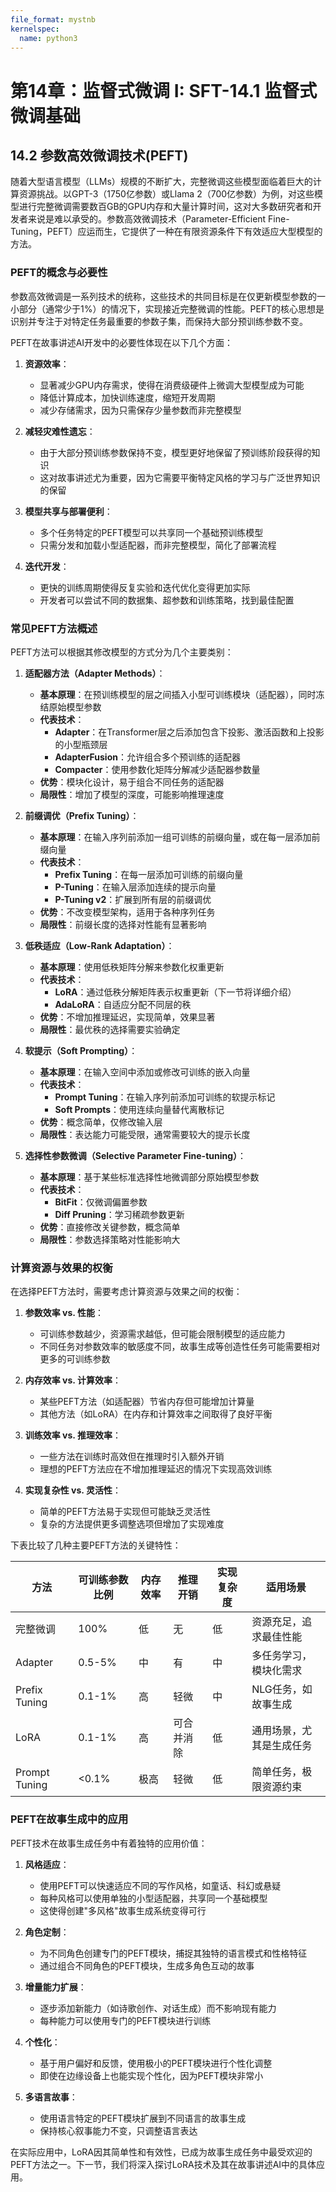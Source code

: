 ```yaml
---
file_format: mystnb
kernelspec:
  name: python3
---
```

# 第14章：监督式微调 I: SFT-14.1 监督式微调基础

## 14.2 参数高效微调技术(PEFT)

随着大型语言模型（LLMs）规模的不断扩大，完整微调这些模型面临着巨大的计算资源挑战。以GPT-3（1750亿参数）或Llama 2（700亿参数）为例，对这些模型进行完整微调需要数百GB的GPU内存和大量计算时间，这对大多数研究者和开发者来说是难以承受的。参数高效微调技术（Parameter-Efficient Fine-Tuning，PEFT）应运而生，它提供了一种在有限资源条件下有效适应大型模型的方法。

### PEFT的概念与必要性

参数高效微调是一系列技术的统称，这些技术的共同目标是在仅更新模型参数的一小部分（通常少于1%）的情况下，实现接近完整微调的性能。PEFT的核心思想是识别并专注于对特定任务最重要的参数子集，而保持大部分预训练参数不变。

PEFT在故事讲述AI开发中的必要性体现在以下几个方面：

1. **资源效率**：
   - 显著减少GPU内存需求，使得在消费级硬件上微调大型模型成为可能
   - 降低计算成本，加快训练速度，缩短开发周期
   - 减少存储需求，因为只需保存少量参数而非完整模型

2. **减轻灾难性遗忘**：
   - 由于大部分预训练参数保持不变，模型更好地保留了预训练阶段获得的知识
   - 这对故事讲述尤为重要，因为它需要平衡特定风格的学习与广泛世界知识的保留

3. **模型共享与部署便利**：
   - 多个任务特定的PEFT模型可以共享同一个基础预训练模型
   - 只需分发和加载小型适配器，而非完整模型，简化了部署流程

4. **迭代开发**：
   - 更快的训练周期使得反复实验和迭代优化变得更加实际
   - 开发者可以尝试不同的数据集、超参数和训练策略，找到最佳配置

### 常见PEFT方法概述

PEFT方法可以根据其修改模型的方式分为几个主要类别：

1. **适配器方法（Adapter Methods）**：
   - **基本原理**：在预训练模型的层之间插入小型可训练模块（适配器），同时冻结原始模型参数
   - **代表技术**：
     - **Adapter**：在Transformer层之后添加包含下投影、激活函数和上投影的小型瓶颈层
     - **AdapterFusion**：允许组合多个预训练的适配器
     - **Compacter**：使用参数化矩阵分解减少适配器参数量
   - **优势**：模块化设计，易于组合不同任务的适配器
   - **局限性**：增加了模型的深度，可能影响推理速度

2. **前缀调优（Prefix Tuning）**：
   - **基本原理**：在输入序列前添加一组可训练的前缀向量，或在每一层添加前缀向量
   - **代表技术**：
     - **Prefix Tuning**：在每一层添加可训练的前缀向量
     - **P-Tuning**：在输入层添加连续的提示向量
     - **P-Tuning v2**：扩展到所有层的前缀调优
   - **优势**：不改变模型架构，适用于各种序列任务
   - **局限性**：前缀长度的选择对性能有显著影响

3. **低秩适应（Low-Rank Adaptation）**：
   - **基本原理**：使用低秩矩阵分解来参数化权重更新
   - **代表技术**：
     - **LoRA**：通过低秩分解矩阵表示权重更新（下一节将详细介绍）
     - **AdaLoRA**：自适应分配不同层的秩
   - **优势**：不增加推理延迟，实现简单，效果显著
   - **局限性**：最优秩的选择需要实验确定

4. **软提示（Soft Prompting）**：
   - **基本原理**：在输入空间中添加或修改可训练的嵌入向量
   - **代表技术**：
     - **Prompt Tuning**：在输入序列前添加可训练的软提示标记
     - **Soft Prompts**：使用连续向量替代离散标记
   - **优势**：概念简单，仅修改输入层
   - **局限性**：表达能力可能受限，通常需要较大的提示长度

5. **选择性参数微调（Selective Parameter Fine-tuning）**：
   - **基本原理**：基于某些标准选择性地微调部分原始模型参数
   - **代表技术**：
     - **BitFit**：仅微调偏置参数
     - **Diff Pruning**：学习稀疏参数更新
   - **优势**：直接修改关键参数，概念简单
   - **局限性**：参数选择策略对性能影响大

### 计算资源与效果的权衡

在选择PEFT方法时，需要考虑计算资源与效果之间的权衡：

1. **参数效率 vs. 性能**：
   - 可训练参数越少，资源需求越低，但可能会限制模型的适应能力
   - 不同任务对参数效率的敏感度不同，故事生成等创造性任务可能需要相对更多的可训练参数

2. **内存效率 vs. 计算效率**：
   - 某些PEFT方法（如适配器）节省内存但可能增加计算量
   - 其他方法（如LoRA）在内存和计算效率之间取得了良好平衡

3. **训练效率 vs. 推理效率**：
   - 一些方法在训练时高效但在推理时引入额外开销
   - 理想的PEFT方法应在不增加推理延迟的情况下实现高效训练

4. **实现复杂性 vs. 灵活性**：
   - 简单的PEFT方法易于实现但可能缺乏灵活性
   - 复杂的方法提供更多调整选项但增加了实现难度

下表比较了几种主要PEFT方法的关键特性：

| 方法 | 可训练参数比例 | 内存效率 | 推理开销 | 实现复杂度 | 适用场景 |
|------|--------------|---------|---------|-----------|---------|
| 完整微调 | 100% | 低 | 无 | 低 | 资源充足，追求最佳性能 |
| Adapter | 0.5-5% | 中 | 有 | 中 | 多任务学习，模块化需求 |
| Prefix Tuning | 0.1-1% | 高 | 轻微 | 中 | NLG任务，如故事生成 |
| LoRA | 0.1-1% | 高 | 可合并消除 | 低 | 通用场景，尤其是生成任务 |
| Prompt Tuning | <0.1% | 极高 | 轻微 | 低 | 简单任务，极限资源约束 |

### PEFT在故事生成中的应用

PEFT技术在故事生成任务中有着独特的应用价值：

1. **风格适应**：
   - 使用PEFT可以快速适应不同的写作风格，如童话、科幻或悬疑
   - 每种风格可以使用单独的小型适配器，共享同一个基础模型
   - 这使得创建"多风格"故事生成系统变得可行

2. **角色定制**：
   - 为不同角色创建专门的PEFT模块，捕捉其独特的语言模式和性格特征
   - 通过组合不同角色的PEFT模块，生成多角色互动的故事

3. **增量能力扩展**：
   - 逐步添加新能力（如诗歌创作、对话生成）而不影响现有能力
   - 每种能力可以使用专门的PEFT模块进行训练

4. **个性化**：
   - 基于用户偏好和反馈，使用极小的PEFT模块进行个性化调整
   - 即使在边缘设备上也能实现个性化，因为PEFT模块非常小

5. **多语言故事**：
   - 使用语言特定的PEFT模块扩展到不同语言的故事生成
   - 保持核心叙事能力不变，只调整语言表达

在实际应用中，LoRA因其简单性和有效性，已成为故事生成任务中最受欢迎的PEFT方法之一。下一节，我们将深入探讨LoRA技术及其在故事讲述AI中的具体应用。